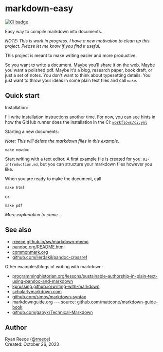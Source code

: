 markdown-easy
===========================

[![CI badge](https://github.com/rreece/markdown-easy/actions/workflows/ci.yml/badge.svg)](https://github.com/rreece/markdown-easy/actions)

Easy way to compile markdown into documents.

*NOTE: This is work in progress.
I have a new motivation to clean up this project.
Please let me know if you find it useful.*

This project is meant to make writing easier and more productive.

So you want to write a document.
Maybe you'll share it on the web.
Maybe you want a polished pdf. 
Maybe it's a blog, research paper, book draft, or just a set of notes.
You don't want to think about typesetting details.
You just want to throw your ideas in some plain text files and call `make`.


Quick start
----------------------------------

Installation:

I'll write installation instructions another time. For now, you can see
hints in how the GitHub runner does the installation in the CI:
[`workflows/ci.yml`](https://github.com/rreece/markdown-easy/blob/main/.github/workflows/ci.yml)

Starting a new documents:

*Note: This will delete the markdown files in this example.*

```
make newdoc
```

Start writing with a text editor.
A first example file is created for you: `01-introduction.md`,
but you can structure your markdown files however you like.

When you are ready to make the document, call

```
make html
```

or

```
make pdf
```

*More explanation to come...*


See also
----------------------------------

-   [rreece.github.io/sw/markdown-memo](http://rreece.github.io/sw/markdown-memo)
-   [pandoc.org/README.html](http://pandoc.org/README.html)
-   [commonmark.org](http://commonmark.org/)
-   [github.com/lierdakil/pandoc-crossref](https://github.com/lierdakil/pandoc-crossref)

Other examples/blogs of writing with markdown:

-   [programminghistorian.org/lessons/sustainable-authorship-in-plain-text-using-pandoc-and-markdown](http://programminghistorian.org/lessons/sustainable-authorship-in-plain-text-using-pandoc-and-markdown)
-   [kprussing.github.io/writing-with-markdown](https://web.archive.org/web/20171026174128/http://kprussing.github.io/writing-with-markdown/)
-   [scholarlymarkdown.com](http://scholarlymarkdown.com/)
-   [github.com/simov/markdown-syntax](https://github.com/simov/markdown-syntax/blob/main/mermaid.md)
-   [markdownguide.org](https://www.markdownguide.org/getting-started/) --- source: [github.com/mattcone/markdown-guide-book](https://github.com/mattcone/markdown-guide-book/blob/master/manuscript/chapter3.md)
-   [github.com/gabyx/Technical-Markdown](https://github.com/gabyx/Technical-Markdown)


Author
----------------------------------

Ryan Reece ([@rreece](https://github.com/rreece))         
Created: October 26, 2023

